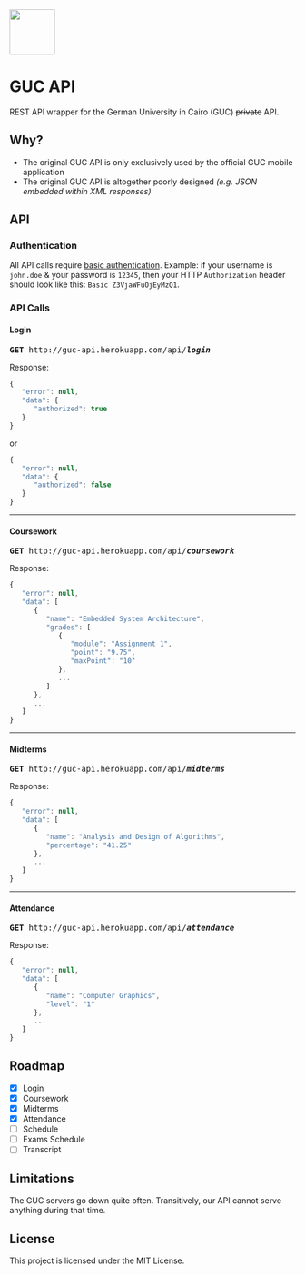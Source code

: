 <img src="https://lh6.ggpht.com/gNy40q6S_519oQZ_AE9sGypZ-Z94zDy2Xpm5Tg5mYf8yVOSLAxAhEatKLn0vJDyFErE=w300" width="80"/>

# GUC API

REST API wrapper for the German University in Cairo (GUC) ~~private~~ API.

## Why?

* The original GUC API is only exclusively used by the official GUC mobile application
* The original GUC API is altogether poorly designed _(e.g. JSON embedded within XML responses)_

## API

### Authentication

All API calls require [basic authentication](https://en.wikipedia.org/wiki/Basic_access_authentication#Client_side).
Example: if your username is `john.doe` & your password is `12345`, then your HTTP `Authorization` header should look like this: `Basic Z3VjaWFuOjEyMzQ1`.

### API Calls

#### Login

<pre><b>GET</b> http://guc-api.herokuapp.com/api/<b><i>login</i></b></pre>

Response:
```javascript
{  
   "error": null,
   "data": {  
      "authorized": true
   }
}
```
or
```javascript
{  
   "error": null,
   "data": {  
      "authorized": false
   }
}
```

***

#### Coursework

<pre><b>GET</b> http://guc-api.herokuapp.com/api/<b><i>coursework</i></b></pre>

Response:
```javascript
{  
   "error": null,
   "data": [  
      {
         "name": "Embedded System Architecture",
         "grades": [  
            {  
               "module": "Assignment 1",
               "point": "9.75",
               "maxPoint": "10"
            },
            ...
         ]
      },
      ...
   ]
}
```

***

#### Midterms

<pre><b>GET</b> http://guc-api.herokuapp.com/api/<b><i>midterms</i></b></pre>

Response:
```javascript
{  
   "error": null,
   "data": [  
      {  
         "name": "Analysis and Design of Algorithms",
         "percentage": "41.25"
      },
      ...
   ]
}
```

***

#### Attendance

<pre><b>GET</b> http://guc-api.herokuapp.com/api/<b><i>attendance</i></b></pre>

Response:
```javascript
{  
   "error": null,
   "data": [  
      {  
         "name": "Computer Graphics",
         "level": "1"
      },
      ...
   ]
}
```

## Roadmap

- [x] Login
- [x] Coursework
- [x] Midterms
- [x] Attendance
- [ ] Schedule
- [ ] Exams Schedule
- [ ] Transcript

## Limitations

The GUC servers go down quite often. Transitively, our API cannot serve anything during that time.

## License

This project is licensed under the MIT License.
